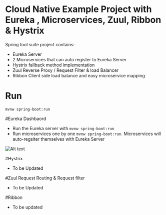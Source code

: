 # Cloud Native Example Project with Eureka , Microservices, Zuul, Ribbon & Hystrix

Spring tool suite project contains: 
 - Eureka Server 
 - 2 Microservices that can auto register to Eureka Server 
 - Hystrix fallback method implementation 
 - Zuul Reverse Proxy / Request Filter & load Balancer
 - Ribbon Client side load balance and easy microservice mapping 
 
 # Run
 `mvnw spring-boot:run`
 
 #Eureka Dashbaord 
  - Run the Eureka server with `mvnw spring-boot:run`
  - Run microservices one by one `mvnw spring-boot:run`. Microservices will auto-regsiter themselves with Eureka Server
  
  ![Alt text](https://i.imgur.com/Hu4jPbq.png)
 
 #Hystrix
 - To be Updated
 
 #Zuul Request Routing & Request filter
 - To be Updated 
 
 #Ribbon 
 - To be updated
 
